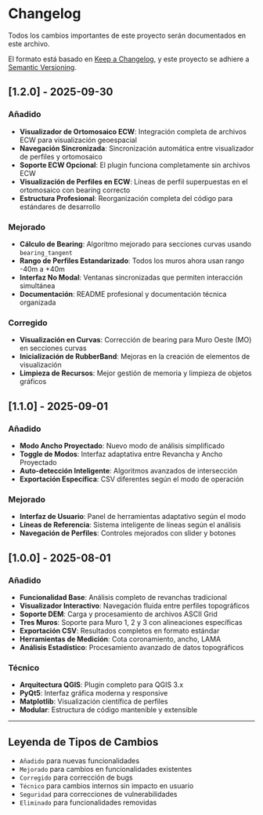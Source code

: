 # Changelog

Todos los cambios importantes de este proyecto serán documentados en este archivo.

El formato está basado en [Keep a Changelog](https://keepachangelog.com/en/1.0.0/),
y este proyecto se adhiere a [Semantic Versioning](https://semver.org/spec/v2.0.0.html).

## [1.2.0] - 2025-09-30

### Añadido
- **Visualizador de Ortomosaico ECW**: Integración completa de archivos ECW para visualización geoespacial
- **Navegación Sincronizada**: Sincronización automática entre visualizador de perfiles y ortomosaico
- **Soporte ECW Opcional**: El plugin funciona completamente sin archivos ECW
- **Visualización de Perfiles en ECW**: Líneas de perfil superpuestas en el ortomosaico con bearing correcto
- **Estructura Profesional**: Reorganización completa del código para estándares de desarrollo

### Mejorado
- **Cálculo de Bearing**: Algoritmo mejorado para secciones curvas usando `bearing_tangent`
- **Rango de Perfiles Estandarizado**: Todos los muros ahora usan rango -40m a +40m
- **Interfaz No Modal**: Ventanas sincronizadas que permiten interacción simultánea
- **Documentación**: README profesional y documentación técnica organizada

### Corregido
- **Visualización en Curvas**: Corrección de bearing para Muro Oeste (MO) en secciones curvas
- **Inicialización de RubberBand**: Mejoras en la creación de elementos de visualización
- **Limpieza de Recursos**: Mejor gestión de memoria y limpieza de objetos gráficos

## [1.1.0] - 2025-09-01

### Añadido
- **Modo Ancho Proyectado**: Nuevo modo de análisis simplificado
- **Toggle de Modos**: Interfaz adaptativa entre Revancha y Ancho Proyectado
- **Auto-detección Inteligente**: Algoritmos avanzados de intersección
- **Exportación Específica**: CSV diferentes según el modo de operación

### Mejorado
- **Interfaz de Usuario**: Panel de herramientas adaptativo según el modo
- **Líneas de Referencia**: Sistema inteligente de líneas según el análisis
- **Navegación de Perfiles**: Controles mejorados con slider y botones

## [1.0.0] - 2025-08-01

### Añadido
- **Funcionalidad Base**: Análisis completo de revanchas tradicional
- **Visualizador Interactivo**: Navegación fluida entre perfiles topográficos
- **Soporte DEM**: Carga y procesamiento de archivos ASCII Grid
- **Tres Muros**: Soporte para Muro 1, 2 y 3 con alineaciones específicas
- **Exportación CSV**: Resultados completos en formato estándar
- **Herramientas de Medición**: Cota coronamiento, ancho, LAMA
- **Análisis Estadístico**: Procesamiento avanzado de datos topográficos

### Técnico
- **Arquitectura QGIS**: Plugin completo para QGIS 3.x
- **PyQt5**: Interfaz gráfica moderna y responsive
- **Matplotlib**: Visualización científica de perfiles
- **Modular**: Estructura de código mantenible y extensible

---

## Leyenda de Tipos de Cambios
- `Añadido` para nuevas funcionalidades
- `Mejorado` para cambios en funcionalidades existentes
- `Corregido` para corrección de bugs
- `Técnico` para cambios internos sin impacto en usuario
- `Seguridad` para correcciones de vulnerabilidades
- `Eliminado` para funcionalidades removidas